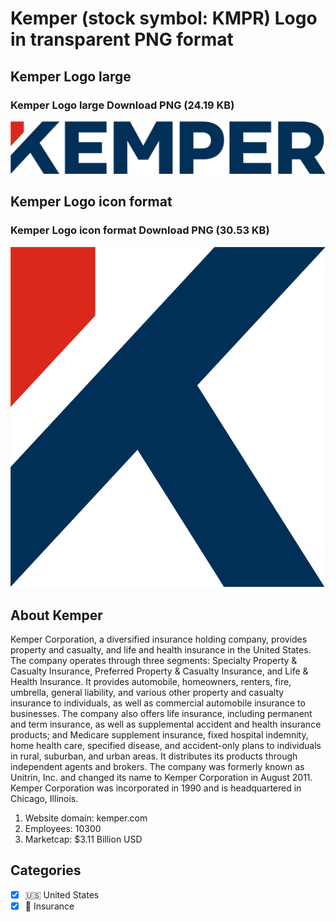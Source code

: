 # Kemper (stock symbol: KMPR) Logo in transparent PNG format

## Kemper Logo large

### Kemper Logo large Download PNG (24.19 KB)

![Kemper Logo large Download PNG (24.19 KB)](/img/orig/KMPR_BIG-ce498eb7.png)

## Kemper Logo icon format

### Kemper Logo icon format Download PNG (30.53 KB)

![Kemper Logo icon format Download PNG (30.53 KB)](/img/orig/KMPR-9c64b83a.png)

## About Kemper

Kemper Corporation, a diversified insurance holding company, provides property and casualty, and life and health insurance in the United States. The company operates through three segments: Specialty Property & Casualty Insurance, Preferred Property & Casualty Insurance, and Life & Health Insurance. It provides automobile, homeowners, renters, fire, umbrella, general liability, and various other property and casualty insurance to individuals, as well as commercial automobile insurance to businesses. The company also offers life insurance, including permanent and term insurance, as well as supplemental accident and health insurance products; and Medicare supplement insurance, fixed hospital indemnity, home health care, specified disease, and accident-only plans to individuals in rural, suburban, and urban areas. It distributes its products through independent agents and brokers. The company was formerly known as Unitrin, Inc. and changed its name to Kemper Corporation in August 2011. Kemper Corporation was incorporated in 1990 and is headquartered in Chicago, Illinois.

1. Website domain: kemper.com
2. Employees: 10300
3. Marketcap: $3.11 Billion USD


## Categories
- [x] 🇺🇸 United States
- [x] 🏦 Insurance
